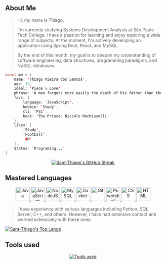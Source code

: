 
## About Me

> Hi, my name is Thiago.
> 
> I'm currently studying Systems Development Analysis at São Paulo Tech College. I have a passion for learning and enjoy exploring a wide range of subjects. At the moment, I'm actively developing an application using Spring Boot, React, and MySQL.
>
> By the end of this month, my goal is to deepen my understanding of software engineering, data structures, programming paradigms, and NoSQL databases.

```java script
const me = {
    name: 'Thiago Vieira dos Santos',
    age: 19,
    ideal: 'Piece & Love'
    phrase: 'A man forgets more easily the death of his father than the loss of his estate.'
    favs: {
        language: 'JavaScript',
        hobbie: 'Study',
        cli: 'PS1',
        book: 'The Prince: Niccolo Machiavelli'
    },
    likes: [
        'Study',
        'Football',
        '4M'
    ],
    Status: 'Programing...'
}
```
<p align="center">
    <a href="https://git.io/streak-stats">
        <img src="https://streak-stats.demolab.com/?user=Sant-Thiago&theme=dark" alt="Sant-Thiago's GitHub Streak"/>
    </a>    
</p>



## Mastered Languages 

<p display="flex">
    <p align="center">
        <a href="https://devicon.dev">
            <img src="https://cdn.jsdelivr.net/gh/devicons/devicon@latest/icons/java/java-original.svg" alt="Java" width="45" height="45"/>
            <img src="https://cdn.jsdelivr.net/gh/devicons/devicon@latest/icons/javascript/javascript-original.svg" alt="JavaScript" width="45" height="45"/>
            <img src="https://cdn.jsdelivr.net/gh/devicons/devicon@latest/icons/nodejs/nodejs-original.svg" alt="NodeJS" width="45" height="45"/>
            <img src="https://cdn.jsdelivr.net/gh/devicons/devicon@latest/icons/mysql/mysql-original.svg" alt="MySQL" width="45" height="45"/>
            <img src="https://cdn.jsdelivr.net/gh/devicons/devicon@latest/icons/docker/docker-original.svg" alt="Docker" width="45" height="45"/>
            <img src="https://cdn.jsdelivr.net/gh/devicons/devicon@latest/icons/git/git-original.svg" alt="Git" width="45" height="45"/>
            <img src="https://cdn.jsdelivr.net/gh/devicons/devicon@latest/icons/powershell/powershell-original.svg" alt="Powershell" width="45" height="45"/>
            <img src="https://cdn.jsdelivr.net/gh/devicons/devicon@latest/icons/css3/css3-original.svg" alt="CSS" width="45" height="45"/>
            <img src="https://cdn.jsdelivr.net/gh/devicons/devicon@latest/icons/html5/html5-original.svg" alt="HTML" width="45" height="45"/>
        </a>
    <br>
        <blockquote>
            I have experience with various languages including Python, SQL Server, C++, and others. However, I have had extensive contact and worked extensively with these ones.
        </blockquote>
    </p>
    <a href="https://github.com/anuraghazra/github-readme-stats">
        <img src="https://github-readme-stats.vercel.app/api/top-langs/?username=Sant-Thiago" alt="Sant-Thiago's Top Langs"/>
    </a>
</p>



## Tools used

<p align="center">
  <a href="https://skillicons.dev/icons?i=eclipse,idea,ps,vscode">
    <img src="https://skillicons.dev/icons?i=eclipse,idea,ps,vscode" alt="Tools used">
  </a>
</p>

